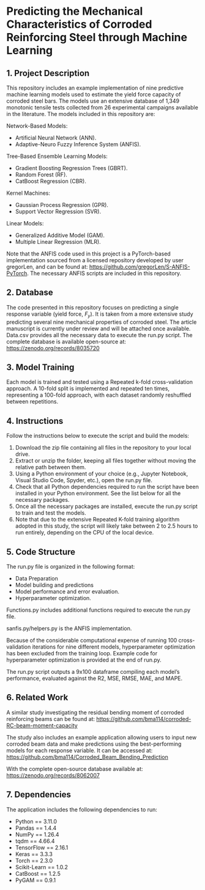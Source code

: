 # Predicting the Mechanical Characteristics of Corroded Reinforcing Steel through Machine Learning

## 1.	Project Description
This repository includes an example implementation of nine predictive machine learning models used to estimate the yield force capacity of corroded steel bars. The models use an extensive database of 1,349 monotonic tensile tests collected from 26 experimental campaigns available in the literature. The models included in this repository are:

Network-Based Models:

* Artificial Neural Network (ANN).
* Adaptive-Neuro Fuzzy Inference System (ANFIS).

Tree-Based Ensemble Learning Models:

* Gradient Boosting Regression Trees (GBRT).
*	Random Forest (RF).
*	CatBoost Regression (CBR).

Kernel Machines:
*	Gaussian Process Regression (GPR).
*	Support Vector Regression (SVR).
  
Linear Models:

*	Generalized Additive Model (GAM).
*	Multiple Linear Regression (MLR).
  
Note that the ANFIS code used in this project is a PyTorch-based implementation sourced from a licensed repository developed by user gregorLen, and can be found at: https://github.com/gregorLen/S-ANFIS-PyTorch. 
The necessary ANFIS scripts are included in this repository.  
  
## 2.	Database
The code presented in this repository focuses on predicting a single response variable (yield force, $F_{y}$). It is taken from a more extensive study predicting several nine mechanical properties of corroded steel. The article manuscript is currently under review and will be attached once available. Data.csv provides all the necessary data to execute the run.py script. The complete database is available open-source at: https://zenodo.org/records/8035720

## 3. Model Training
Each model is trained and tested using a Repeated k-fold cross-validation approach. A 10-fold split is implemented and repeated ten times, representing a 100-fold approach, with each dataset randomly reshuffled between repetitions.

## 4. Instructions
Follow the instructions below to execute the script and build the models:
1.	Download the zip file containing all files in the repository to your local drive. 
2.	Extract or unzip the folder, keeping all files together without moving the relative path between them. 
3.	Using a Python environment of your choice (e.g., Jupyter Notebook, Visual Studio Code, Spyder, etc.), open the run.py file.
4.	Check that all Python dependencies required to run the script have been installed in your Python environment. See the list below for all the necessary packages. 
5.	Once all the necessary packages are installed, execute the run.py script to train and test the models. 
6.	Note that due to the extensive Repeated K-fold training algorithm adopted in this study, the script will likely take between 2 to 2.5 hours to run entirely, depending on the CPU of the local device. 


## 5.	Code Structure
The run.py file is organized in the following format:
*	Data Preparation
*	Model building and predictions
*	Model performance and error evaluation.
*	Hyperparameter optimization.


Functions.py includes additional functions required to execute the run.py file. 

sanfis.py/helpers.py is the ANFIS implementation.

Because of the considerable computational expense of running 100 cross-validation iterations for nine different models, hyperparameter optimization has been excluded from the training loop. Example code for hyperparameter optimization is provided at the end of run.py.

The run.py script outputs a 9x100 dataframe compiling each model’s performance, evaluated against the R2, MSE, RMSE, MAE, and MAPE. 

## 6. Related Work

A similar study investigating the residual bending moment of corroded reinforcing beams can be found at: https://github.com/bma114/corroded-RC-beam-moment-capacity

The study also includes an example application allowing users to input new corroded beam data and make predictions using the best-performing models for each response variable. It can be accessed at: https://github.com/bma114/Corroded_Beam_Bending_Prediction 

With the complete open-source database available at: https://zenodo.org/records/8062007 

## 7. Dependencies
The application includes the following dependencies to run:
*	Python == 3.11.0
*	Pandas == 1.4.4
*	NumPy == 1.26.4
*	tqdm == 4.66.4
*	TensorFlow == 2.16.1
*	Keras == 3.3.3
*	Torch == 2.3.0
*	Scikit-Learn == 1.0.2
*	CatBoost == 1.2.5
*	PyGAM == 0.9.1


